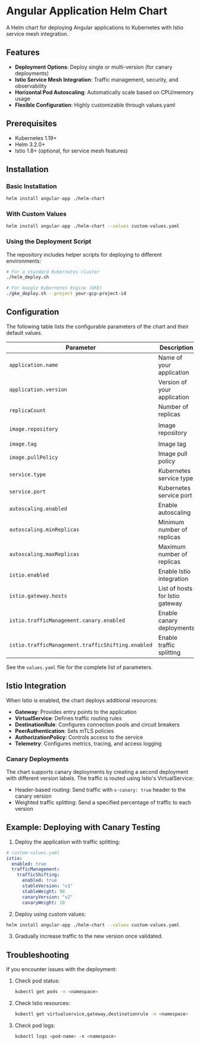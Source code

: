 # Angular Application Helm Chart

A Helm chart for deploying Angular applications to Kubernetes with Istio service mesh integration.

## Features

- **Deployment Options**: Deploy single or multi-version (for canary deployments)
- **Istio Service Mesh Integration**: Traffic management, security, and observability
- **Horizontal Pod Autoscaling**: Automatically scale based on CPU/memory usage
- **Flexible Configuration**: Highly customizable through values.yaml

## Prerequisites

- Kubernetes 1.19+
- Helm 3.2.0+
- Istio 1.8+ (optional, for service mesh features)

## Installation

### Basic Installation

```bash
helm install angular-app ./helm-chart
```

### With Custom Values

```bash
helm install angular-app ./helm-chart --values custom-values.yaml
```

### Using the Deployment Script

The repository includes helper scripts for deploying to different environments:

```bash
# For a standard Kubernetes cluster
./helm_deploy.sh

# For Google Kubernetes Engine (GKE)
./gke_deploy.sh --project your-gcp-project-id
```

## Configuration

The following table lists the configurable parameters of the chart and their default values.

| Parameter                         | Description                                          | Default                            |
|-----------------------------------|------------------------------------------------------|-----------------------------------|
| `application.name`                | Name of your application                             | `angular-app`                     |
| `application.version`             | Version of your application                          | `1.0.0`                           |
| `replicaCount`                    | Number of replicas                                   | `2`                               |
| `image.repository`                | Image repository                                     | `gcr.io/your-project/angular-app` |
| `image.tag`                       | Image tag                                            | `latest`                          |
| `image.pullPolicy`                | Image pull policy                                    | `Always`                          |
| `service.type`                    | Kubernetes service type                              | `ClusterIP`                       |
| `service.port`                    | Kubernetes service port                              | `80`                              |
| `autoscaling.enabled`             | Enable autoscaling                                   | `true`                            |
| `autoscaling.minReplicas`         | Minimum number of replicas                           | `2`                               |
| `autoscaling.maxReplicas`         | Maximum number of replicas                           | `10`                              |
| `istio.enabled`                   | Enable Istio integration                             | `true`                            |
| `istio.gateway.hosts`             | List of hosts for Istio gateway                      | `["example.com"]`                 |
| `istio.trafficManagement.canary.enabled` | Enable canary deployments                     | `true`                            |
| `istio.trafficManagement.trafficShifting.enabled` | Enable traffic splitting              | `true`                           |

See the `values.yaml` file for the complete list of parameters.

## Istio Integration

When Istio is enabled, the chart deploys additional resources:

- **Gateway**: Provides entry points to the application
- **VirtualService**: Defines traffic routing rules
- **DestinationRule**: Configures connection pools and circuit breakers
- **PeerAuthentication**: Sets mTLS policies
- **AuthorizationPolicy**: Controls access to the service
- **Telemetry**: Configures metrics, tracing, and access logging

### Canary Deployments

The chart supports canary deployments by creating a second deployment with different version labels. The traffic is routed using Istio's VirtualService:

- Header-based routing: Send traffic with `x-canary: true` header to the canary version
- Weighted traffic splitting: Send a specified percentage of traffic to each version

## Example: Deploying with Canary Testing

1. Deploy the application with traffic splitting:

```yaml
# custom-values.yaml
istio:
  enabled: true
  trafficManagement:
    trafficShifting:
      enabled: true
      stableVersion: "v1"
      stableWeight: 90
      canaryVersion: "v2" 
      canaryWeight: 10
```

2. Deploy using custom values:

```bash
helm install angular-app ./helm-chart --values custom-values.yaml
```

3. Gradually increase traffic to the new version once validated.

## Troubleshooting

If you encounter issues with the deployment:

1. Check pod status:
   ```bash
   kubectl get pods -n <namespace>
   ```

2. Check Istio resources:
   ```bash
   kubectl get virtualservice,gateway,destinationrule -n <namespace>
   ```

3. Check pod logs:
   ```bash
   kubectl logs <pod-name> -n <namespace>
   ```